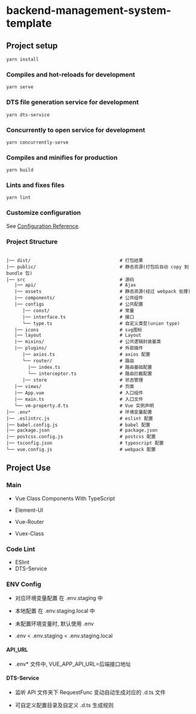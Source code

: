 # backend-management-system-template

## Project setup
```
yarn install
```

### Compiles and hot-reloads for development
```
yarn serve
```

### DTS file generation service for development

```
yarn dts-service
```

### Concurrently to open service for development

```
yarn concurrently-serve
```

### Compiles and minifies for production

```
yarn build
```

### Lints and fixes files
```
yarn lint
```

### Customize configuration
See [Configuration Reference](https://cli.vuejs.org/config/).


### Project Structure
```

|── dist/                                 # 打包结果
|── public/                               # 静态资源(打包后自动 copy 到 bundle 包)
|── src                                   # 源码
   |── api/                               # Ajax        
   |── assets                             # 静态资源(经过 webpack 处理)
   |── components/                        # 公共组件
   |── configs                            # 公共配置
      |── const/                          # 常量        
      |── interface.ts                    # 接口        
      └── type.ts                         # 自定义类型(union type)
   |── icons                              # svg图标
   |── layout                             # Layout
   |── mixins/                            # 公共逻辑封装基类
   |── plugins/                           # 外部插件
      |── axios.ts                        # axios 配置        
      └── router/                         # 路由
        |── index.ts                      # 路由基础配置        
        └── interceptor.ts                # 路由拦截配置
      |── store                           # 状态管理
   |── views/                             # 页面
   |── App.vue                            # 入口组件
   |── main.ts                            # 入口文件
   └── vm-property.d.ts                   # Vue 实例声明
|── .env*                                 # 环境变量配置
|── .eslintrc.js                          # eslint 配置
|── babel.config.js                       # babel 配置
|── package.json                          # package.json  
|── postcss.config.js                     # postcss 配置
|── tsconfig.json                         # typescript 配置
└── vue.config.js                         # webpack 配置

```


## Project Use

### Main 

  - Vue Class Components With TypeScript

  - Element-UI

  - Vue-Router

  - Vuex-Class

### Code Lint

  - ESlint
  - DTS-Service

### ENV Config

  - 对应环境变量配置 在 .env.staging 中

  - 本地配置 在 .env.staging.local 中

  - 未配置环境变量时, 默认使用 .env

  - .env < .env.staging < .env.staging.local

#### API_URL

  - .env* 文件中, VUE_APP_API_URL=后端接口地址

#### DTS-Service

- 监听 API 文件夹下 RequestFunc 变动自动生成对应的 .d.ts 文件 

- 可自定义配置目录及自定义 .d.ts 生成规则
